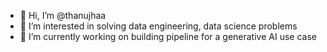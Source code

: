 - 👋 Hi, I’m @thanujhaa
- 👀 I’m interested in solving data engineering, data science problems
- 🌱 I’m currently working on building pipeline for a generative AI use case

